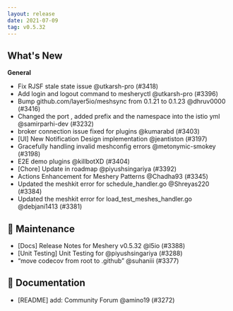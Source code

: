 ```yaml
---
layout: release
date: 2021-07-09
tag: v0.5.32
---
```


## What's New
**General**
- Fix RJSF stale state issue @utkarsh-pro (#3418)
- Add login and logout command to mesheryctl @utkarsh-pro (#3396)
- Bump github.com/layer5io/meshsync from 0.1.21 to 0.1.23 @dhruv0000 (#3416)
- Changed the port , added prefix and the namespace into the istio yml @samirparhi-dev (#3232)
- broker connection issue fixed for plugins @kumarabd (#3403)
- [UI] New Notification Design implementation @jeantiston (#3197)
- Gracefully handling invalid meshconfig errors @metonymic-smokey (#3198)
- E2E demo plugins @killbotXD (#3404)
- [Chore] Update in  roadmap @piyushsingariya (#3392)
- Actions Enhancement for Meshery Patterns @Chadha93 (#3345)
- Updated the meshkit error for schedule_handler.go  @Shreyas220 (#3384)
- Updated the meshkit error for load_test_meshes_handler.go  @debjani1413 (#3381)

## 🧰 Maintenance

- [Docs] Release Notes for Meshery v0.5.32 @l5io (#3388)
- [Unit Testing] Unit Testing for  @piyushsingariya (#3288)
- “move codecov from root to .github” @suhaniii (#3377)

## 📖 Documentation

- [README] add: Community Forum @amino19 (#3272)
